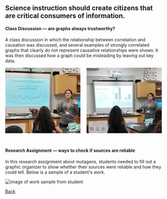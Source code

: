 ## Science instruction should create citizens that are critical consumers of information.

#### Class Discussion &mdash; are graphs always trustworthy?

A class discussion in which the relationship between correlation and causation was discussed, and several examples of strongly correlated graphs that clearly do not represent causative relationships were shown. It was then discussed how a graph could be misleading by leaving out key data.

<img alt="teaching correlation vs causation" src="/img/CorrelationCausation.png" style="float: left; width: calc(50% - 10px); padding-right: 20px;"/>
<img alt="example of a misleading graph" src="/img/MisleadingGraph.png" style="width: calc(50% - 10px); margin-bottom: 25px;"/>

#### Research Assignment &mdash; ways to check if sources are reliable

In this research assignment about mutagens, students needed to fill out a graphic organizer to show whether their sources were reliable and how they could tell. Below is a sample of a student's work. 

![image of work sample from student](/img/SampleWork.png)

[Back](/page/teaching-philosophy.html)